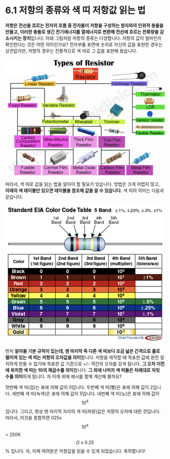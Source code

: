 # 6.1 저항의 종류와 색 띠 저항값 읽는 법

**저항은 전선을 흐르는 전자의 흐름 중 전자들이 저항을 구성하는 원자와의 인위적 충돌을 만들고, 이러한 충돌로 생긴 전기에너지를 열에너지로 변환해 전선에 흐르는 전류량을 감소시키는 장치**입니다. 아래 그림처럼 저항의 종류는 다양합니다. 저항의 값이 얼마인지 확인한다는 것은 어떤 의미인가요? 전자부품 표면에 숫자로 자신의 값을 표현한 경우는 상관없지만, 저항의 경우는 전통적으로 색 띠로 그 값을 표현해 왔습니다.

![](../.gitbook/assets/image%20%2826%29.png)

따라서, 색 띠로 값을 읽는 법을 알아야 할 필요가 있습니다. 방법은 크게 어렵지 않고, **아래의 색 테이블만 있으면 테이블을 참조해 값을 알 수 있습니다.** 색 띠의 의미는 다음과 같습니다. 

![](../.gitbook/assets/image%20%2836%29.png)

먼저 **알아둘 기본 규칙이 있는데, 맨 마지막 즉 다른 색 띠보다 조금 넓은 간격으로 홀로 떨어져 있는 색 띠는 저항의 오차값을 의미**합니다. 저항을 제작할 때 목표한 값에 완전 일치하게 만들 수 없기에 목표한 값 기준으로 +/- 약간의 오차를 갖게 됩니다. **그 오차 이전에 위치한 색 띠는 10의 제곱수를 의미**합니다. **그 외에 나머지 색 띠들은 차례대로 자릿 수를 의미**하게 됩니다. 자 이제 위에 예시를 함께 계산해 볼까요? 

첫번째 색  띠\(검\)는 표에 의해 값이 0입니다. 두번째 색  띠\(빨\)은 표에 의해 값이 2입니다. 세번째 색 띠\(녹색\)은 표에 의해 값이 5입니다. 네번째 색 띠\(노\)은 표에 의해 값이 $$10^4$$입니다. 그리고, 항상 맨 마지막 자리의 색 띠\(파랑\)값은 저항의 오차에 대한 것입니다. 따라서, 이것을 종합하면 025x$$10^4$$= 250K$$\Omega \pm0.25$$% 입니다. 자, 이제 여려분은 저항값을 읽을 수 있게 되었습니다. 축하합니다!

